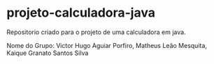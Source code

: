 # projeto-calculadora-java
Repositorio criado para o projeto de uma calculadora em java.

Nome do Grupo: Victor Hugo Aguiar Porfiro, Matheus Leão Mesquita, Kaique Granato Santos Silva
